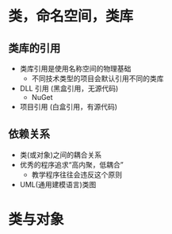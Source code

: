 
# 类，命名空间，类库

## 类库的引用

- 类库引用是使用名称空间的物理基础
	- 不同技术类型的项目会默认引用不同的类库
- DLL 引用 (黑盒引用，无源代码)
	- NuGet 
- 项目引用 (白盒引用，有源代码)

## 依赖关系

- 类(或对象)之间的耦合关系
- 优秀的程序追求“高内聚，低耦合”
	- 教学程序往往会违反这个原则
- UML(通用建模语言)类图

# 类与对象

